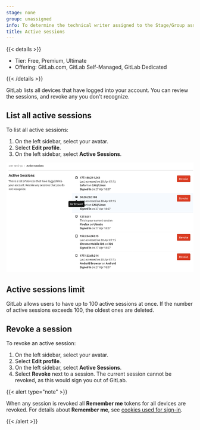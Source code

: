 ```yaml
---
stage: none
group: unassigned
info: To determine the technical writer assigned to the Stage/Group associated with this page, see https://handbook.gitlab.com/handbook/product/ux/technical-writing/#assignments
title: Active sessions
---
```


{{< details >}}

- Tier: Free, Premium, Ultimate
- Offering: GitLab.com, GitLab Self-Managed, GitLab Dedicated

{{< /details >}}

GitLab lists all devices that have logged into your account. You can
review the sessions, and revoke any you don't recognize.

## List all active sessions

To list all active sessions:

1. On the left sidebar, select your avatar.
1. Select **Edit profile**.
1. On the left sidebar, select **Active Sessions**.

![Active sessions list](img/active_sessions_list_v12_7.png)

## Active sessions limit

GitLab allows users to have up to 100 active sessions at once. If the number of active sessions
exceeds 100, the oldest ones are deleted.

## Revoke a session

To revoke an active session:

1. On the left sidebar, select your avatar.
1. Select **Edit profile**.
1. On the left sidebar, select **Active Sessions**.
1. Select **Revoke** next to a session. The current session cannot be revoked, as this would sign you out of GitLab.

{{< alert type="note" >}}

When any session is revoked all **Remember me** tokens for all
devices are revoked. For details about **Remember me**, see
[cookies used for sign-in](_index.md#cookies-used-for-sign-in).

{{< /alert >}}

<!-- ## Troubleshooting

Include any troubleshooting steps that you can foresee. If you know beforehand what issues
one might have when setting this up, or when something is changed, or on upgrading, it's
important to describe those, too. Think of things that may go wrong and include them here.
This is important to minimize requests for support, and to avoid doc comments with
questions that you know someone might ask.

Each scenario can be a third-level heading, for example `### Getting error message X`.
If you have none to add when creating a doc, leave this section in place
but commented out to help encourage others to add to it in the future. -->

